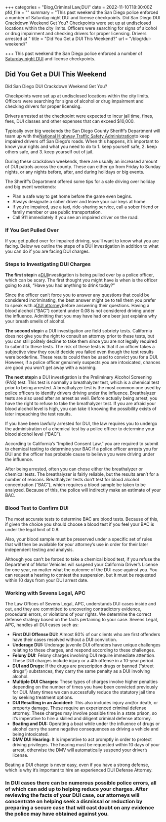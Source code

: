 +++
categories = "Blog,Criminal Law,DUI"
date = 2022-11-10T18:30:00Z
pfd_file = ""
summary = "This past weekend the San Diego police enforced a number of Saturday night DUI and license checkpoints. Did San Diego DUI Crackdown Weekend Get You? Checkpoints were set up at undisclosed locations within the city limits. Officers were searching for signs of alcohol or drug impairment and checking drivers for proper licensing. Drivers arrested at "
title = "Did You Get a DUI This Weekend?"
url = "/blog/dui-weekend/"

+++
This past weekend the San Diego police enforced a number of [Saturday night DUI](https://www.sevenslegal.com/) and license checkpoints.

## Did You Get a DUI This Weekend

Did San Diego DUI Crackdown Weekend Get You?

Checkpoints were set up at undisclosed locations within the city limits. Officers were searching for signs of alcohol or drug impairment and checking drivers for proper licensing.

Drivers arrested at the checkpoint were expected to incur jail time, fines, fees, DUI classes and other expenses that can exceed $10,000.

Typically over big weekends the San Diego County Sheriff’s Department will team up with the[National Highway Traffic Safety Administration](https://www.sevenslegal.com/)to keep impaired drivers off San Diego’s roads. When this happens, it’s important to know your rights and what you need to do to 1. keep yourself safe, 2. keep others safe, and 3. keep yourself out of jail.

During these crackdown weekends, there are usually an increased amount of DUI patrols across the county. These can either go from Friday to Sunday nights, or any nights before, after, and during holidays or big events.

The Sheriff’s Department offered some tips for a safe driving over holiday and big event weekends:

* Plan a safe way to get home before the game even begins.
* Always designate a sober driver and leave your car keys at home.
* If you’re impaired, use a taxi, ride-sharing service, call a sober friend or family member or use public transportation.
* Call 911 immediately if you see an impaired driver on the road.

### If You Get Pulled Over

If you get pulled over for impaired driving, you’ll want to know what you are facing. Below we outline the steps of a DUI investigation in addition to what you can do if you are facing DUI charges.

### Steps to Investigating DUI Charges

**The first step**in a[DUI](https://www.sevenslegal.com/)investigation is being pulled over by a police officer, which can be scary. The first thought you might have is when is the officer going to ask, “Have you had anything to drink today?”

Since the officer can’t force you to answer any questions that could be considered incriminating, the best answer might be to tell them you prefer to speak with a[DUI attorney](https://www.sevenslegal.com/)before answering their questions. Having a blood alcohol (“BAC”) content under 0.08 is not considered driving under the influence. Admitting that you may have had one beer just explains why your breath smells of alcohol.

**The second step**in a DUI investigation are field sobriety tests. California does not give you the right to consult an attorney prior to these tests, but you can still politely decline to take them since you are not legally required to submit to these tests. The risk of these tests is that if an officer takes a subjective view they could decide you failed even though the test results were borderline. These results could then be used to convict you for a DUI. However, if a police officer genuinely suspects you are intoxicated, chances are good you won’t get away with a warning.

**The next step**in a DUI investigation is the Preliminary Alcohol Screening (PAS) test. This test is normally a breathalyzer test, which is a chemical test prior to being arrested. A breathalyzer test is the most common one used by police officers to identify drivers driving under the influence. Breathalyzer tests are also used after an arrest as well. Before actually being arrest, you have the right to refuse to take the breathalyzer test. If you are afraid your blood alcohol level is high, you can take it knowing the possibility exists of later impeaching the test results.

If you have been lawfully arrested for DUI, the law requires you to undergo the administration of a chemical test by a police officer to determine your blood alcohol level (“BAC”).

According to California’s “Implied Consent Law,” you are required to submit to chemical testing to determine your BAC if a police officer arrests you for DUI and the officer has probable cause to believe you were driving under the influence.

After being arrested, often you can chose either the breathalyzer or chemical tests. The breathalyzer is fairly reliable, but the results aren’t for a number of reasons. Breathalyzer tests don’t test for blood alcohol concentration (“BAC”), which requires a blood sample be taken to be analyzed. Because of this, the police will indirectly make an estimate of your BAC.

### Blood Test to Confirm DUI

The most accurate tests to determine BAC are blood tests. Because of this, if given the choice you should choose a blood test if you feel your BAC is under the legal limit of 0.8.

Also, your blood sample must be preserved under a specific set of rules that will then be available for your attorney’s use in order for their later independent testing and analysis.

Although you can’t be forced to take a chemical blood test, if you refuse the Department of Motor Vehicles will suspend your California Driver’s License for one year, no matter what the outcome of the DUI case against you. You can request a hearing to contest the suspension, but it must be requested within 10 days from your DUI arrest date.

### Working with Sevens Legal, APC

The Law Offices of Sevens Legal, APC, understands DUI cases inside and out, and they are committed to uncovering contradictory evidence, procedural errors, or violations of your rights. We determine the correct defense strategy based on the facts pertaining to your case. Sevens Legal, APC, handles all DUI cases such as:

* **First DUI Offense DUI:** Almost 80% of our clients who are first offenders have their cases resolved without a DUI conviction.
* **Underage DUI:** Underage juvenile DUI offenders have unique challenges relating to these charges, and respond according to these challenges.
* **Felony DUI:** Felony charges involving DUI require immediate attention. These DUI charges include injury or a 4th offense in a 10-year period.
* **DUI and Drugs:** If the drugs are prescription drugs or banned (“street drugs”) substances, they carry the same penalty as a DUI involving alcohol.
* **Multiple DUI Charges:** These types of charges involve higher penalties depending on the number of times you have been convicted previously for DUI. Many times we can successfully reduce the statutory jail time by seeking treatment options.
* **DUI Resulting in an Accident:** This also includes injury and/or death, or property damage. These require an experienced criminal defense attorney. These charges may involve possible time in a state prison, so it’s imperative to hire a skilled and diligent criminal defense attorney.
* **Boating and DUI:** Operating a boat while under the influence of drugs or alcohol carry the same negative consequences as driving a vehicle and being intoxicated.
* **DMV DUI Hearing:** It is imperative to act promptly in order to protect driving privileges. The hearing must be requested within 10 days of your arrest, otherwise the DMV will automatically suspend your driver’s license.

Beating a DUI charge is never easy, even if you have a strong defense, which is why it’s important to hire an experienced DUI Defense Attorney.

### In DUI cases there can be numerous possible police errors, all of which can add up to helping reduce your charges. After reviewing the facts of your DUI case, our attorneys will concentrate on helping seek a dismissal or reduction by preparing a secure case that will cast doubt on any evidence the police may have obtained against you.